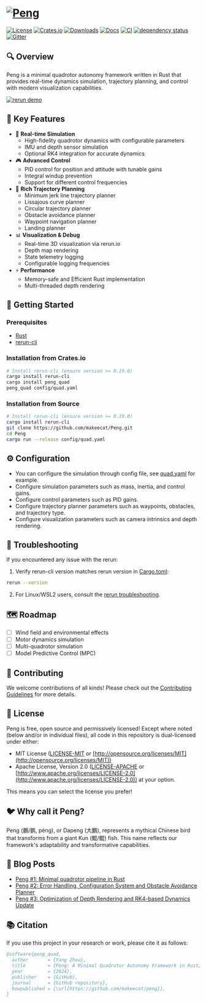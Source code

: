 # [![Peng](https://raw.githubusercontent.com/makeecat/Peng/main/assets/Peng.svg)](https://github.com/makeecat/Peng)

[![License](https://img.shields.io/badge/license-MIT%2FApache-blue.svg)](https://github.com/makeecat/Peng#license)
[![Crates.io](https://img.shields.io/crates/v/peng_quad.svg)](https://crates.io/crates/peng_quad)
[![Downloads](https://img.shields.io/crates/d/peng_quad.svg)](https://crates.io/crates/peng_quad)
[![Docs](https://docs.rs/peng_quad/badge.svg)](https://docs.rs/peng_quad/latest/peng_quad/)
[![CI](https://github.com/makeecat/Peng/actions/workflows/CI.yml/badge.svg)](https://github.com/makeecat/Peng/actions/workflows/CI.yml)
[![dependency status](https://deps.rs/repo/github/makeecat/peng/status.svg)](https://deps.rs/repo/github/makeecat/peng)
[![Gitter](https://img.shields.io/gitter/room/peng/peng)](https://app.gitter.im/#/room/#peng:gitter.im)

## 🔍 Overview

Peng is a minimal quadrotor autonomy framework written in Rust that provides real-time dynamics simulation, trajectory planning, and control with modern visualization capabilities.

[![rerun demo](https://raw.githubusercontent.com/makeecat/Peng/main/assets/Peng_demo.gif)](https://rerun.io/viewer?url=https%3A%2F%2Fyangrobotics.com%2Ffiles%2Fpeng_v0.5.3_demo.rrd)

## 🎯 Key Features

- 🚁 **Real-time Simulation**
  - High-fidelity quadrotor dynamics with configurable parameters
  - IMU and depth sensor simulation
  - Optional RK4 integration for accurate dynamics
- 🎮 **Advanced Control**
  - PID control for position and attitude with tunable gains
  - Integral windup prevention
  - Support for different control frequencies
- 📍 **Rich Trajectory Planning**
  - Minimum jerk line trajectory planner
  - Lissajous curve planner
  - Circular trajectory planner
  - Obstacle avoidance planner
  - Waypoint navigation planner
  - Landing planner
- 📊 **Visualization & Debug**
  - Real-time 3D visualization via rerun.io
  - Depth map rendering
  - State telemetry logging
  - Configurable logging frequencies
- ⚡ **Performance**
  - Memory-safe and Efficient Rust implementation
  - Multi-threaded depth rendering

## 🚀 Getting Started

### Prerequisites

- [Rust](https://www.rust-lang.org/tools/install)
- [rerun-cli](https://rerun.io/docs/getting-started/installing-viewer)

### Installation from Crates.io

```bash
# Install rerun-cli (ensure version >= 0.19.0)
cargo install rerun-cli
cargo install peng_quad
peng_quad config/quad.yaml
```

### Installation from Source

```bash
# Install rerun-cli (ensure version >= 0.19.0)
cargo install rerun-cli
git clone https://github.com/makeecat/Peng.git
cd Peng
cargo run --release config/quad.yaml
```

## ⚙️ Configuration

- You can configure the simulation through config file, see [quad.yaml](config/quad.yaml) for example.
- Configure simulation parameters such as mass, inertia, and control gains.
- Configure control parameters such as PID gains.
- Configure trajectory planner parameters such as waypoints, obstacles, and trajectory type.
- Configure visualization parameters such as camera intrinsics and depth rendering.

## 🔧 Troubleshooting

If you encountered any issue with the rerun:

1. Verify rerun-cli version matches rerun version in [Cargo.toml](https://github.com/makeecat/Peng/blob/main/Cargo.toml):

```bash
rerun --version
```

2. For Linux/WSL2 users, consult the [rerun troubleshooting](https://rerun.io/docs/getting-started/troubleshooting).

## 🗺️ Roadmap

- [ ] Wind field and environmental effects
- [ ] Motor dynamics simulation
- [ ] Multi-quadrotor simulation
- [ ] Model Predictive Control (MPC)

## 🤝 Contributing

We welcome contributions of all kinds! Please check out the [Contributing Guidelines](CONTRIBUTING.md) for more details.

## 📄 License

Peng is free, open source and permissively licensed!
Except where noted (below and/or in individual files), all code in this repository is dual-licensed under either:

- MIT License ([LICENSE-MIT](LICENSE-MIT) or [http://opensource.org/licenses/MIT](http://opensource.org/licenses/MIT))
- Apache License, Version 2.0 ([LICENSE-APACHE](LICENSE-APACHE) or [http://www.apache.org/licenses/LICENSE-2.0](http://www.apache.org/licenses/LICENSE-2.0))
  at your option.

This means you can select the license you prefer!

## 🐦 Why call it Peng?

Peng (鵬/鹏, péng), or Dapeng (大鵬), represents a mythical Chinese bird that transforms from a giant Kun (鯤/鲲) fish. This name reflects our framework's adaptability and transformative capabilities.

## 📝 Blog Posts

- [Peng #1: Minimal quadrotor pipeline in Rust](https://yangrobotics.com/peng-1-minimal-quadrotor-pipeline-in-rust)
- [Peng #2: Error Handling, Configuration System and Obstacle Avoidance Planner](https://yangrobotics.com/peng-2-error-handling-configuration-system-and-obstacle-avoidance-planner)
- [Peng #3: Optimization of Depth Rendering and RK4-based Dynamics Update](https://yangrobotics.com/peng-3-optimization-of-depth-rendering-and-rk4-based-dynamics-update)

## 📚 Citation

If you use this project in your research or work, please cite it as follows:

```bibtex
@software{peng_quad,
  author       = {Yang Zhou},
  title        = {Peng: A Minimal Quadrotor Autonomy Framework in Rust},
  year         = {2024},
  publisher    = {GitHub},
  journal      = {GitHub repository},
  howpublished = {\url{https://github.com/makeecat/peng}},
}
```
